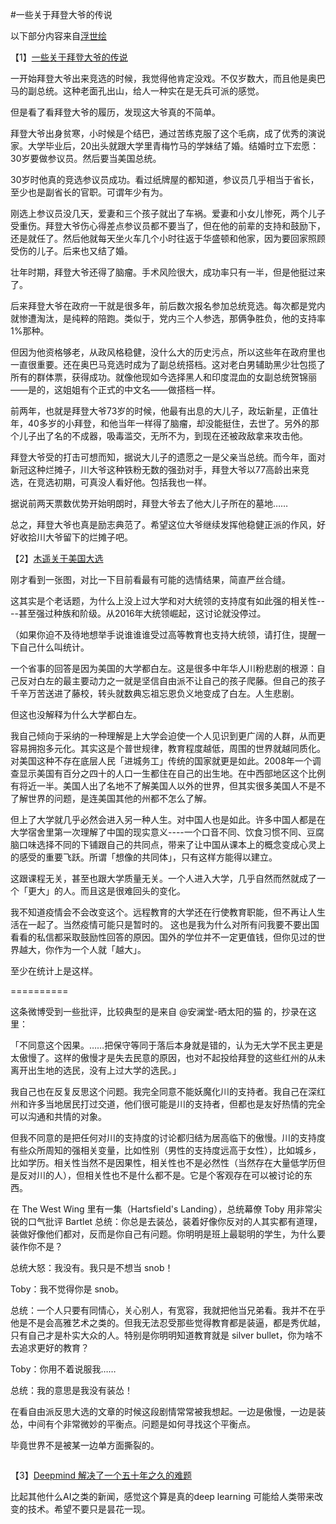 #一些关于拜登大爷的传说


以下部分内容来自[浮世绘](https://www.dapenti.com/blog/more.asp?name=xilei&id=152757)

【1】[一些关于拜登大爷的传说](https://weibo.com/shenshengwushuirefer_flag=0000015010_&from=feed&loc=nickname)

一开始拜登大爷出来竞选的时候，我觉得他肯定没戏。不仅岁数大，而且他是奥巴马的副总统。这种老面孔出山，给人一种实在是无兵可派的感觉。

但是看了看拜登大爷的履历，发现这大爷真的不简单。

拜登大爷出身贫寒，小时候是个结巴，通过苦练克服了这个毛病，成了优秀的演说家。大学毕业后，20出头就跟大学里青梅竹马的学妹结了婚。结婚时立下宏愿：30岁要做参议员。然后要当美国总统。

30岁时他真的竞选参议员成功。看过纸牌屋的都知道，参议员几乎相当于省长，至少也是副省长的官职。可谓年少有为。

刚选上参议员没几天，爱妻和三个孩子就出了车祸。爱妻和小女儿惨死，两个儿子受重伤。拜登大爷伤心得差点参议员都不要当了，但在他的前辈的支持和鼓励下，还是就任了。然后他就每天坐火车几个小时往返于华盛顿和他家，因为要回家照顾受伤的儿子。后来也又结了婚。

壮年时期，拜登大爷还得了脑瘤。手术风险很大，成功率只有一半，但是他挺过来了。

后来拜登大爷在政府一干就是很多年，前后数次报名参加总统竞选。每次都是党内就惨遭淘汰，是纯粹的陪跑。类似于，党内三个人参选，那俩争胜负，他的支持率1%那种。

但因为他资格够老，从政风格稳健，没什么大的历史污点，所以这些年在政府里也一直很重要。还在奥巴马竞选时成为了副总统搭档。这对老白男辅助黑少壮包揽了所有的群体票，获得成功。就像他现如今选择黑人和印度混血的女副总统贺锦丽——是的，这姐姐有个正式的中文名——做搭档一样。

前两年，也就是拜登大爷73岁的时候，他最有出息的大儿子，政坛新星，正值壮年，40多岁的小拜登，和他当年一样得了脑瘤，却没能挺住，去世了。另外的那个儿子出了名的不成器，吸毒滥交，无所不为，到现在还被政敌拿来攻击他。

拜登大爷受的打击可想而知，据说大儿子的遗愿之一是父亲当总统。而今年，面对新冠这种烂摊子，川大爷这种铁粉无数的强劲对手，拜登大爷以77高龄出来竞选，在竞选初期，可真没人看好他。包括我也一样。

据说前两天票数优势开始明朗时，拜登大爷去了他大儿子所在的墓地……

总之，拜登大爷也真是励志典范了。希望这位大爷继续发挥他稳健正派的作风，好好收拾川大爷留下的烂摊子吧。

【2】[木遥关于美国大选](https://weibo.com/farmostwood?ssl_rnd=1605047811.5134&is_all=1)

刚才看到一张图，对比一下目前看最有可能的选情结果，简直严丝合缝。

这其实是个老话题，为什么上没上过大学和对大统领的支持度有如此强的相关性----甚至强过种族和阶级。从2016年大统领崛起，这讨论就没停过。

（如果你迫不及待地想举手说谁谁谁受过高等教育也支持大统领，请打住，提醒一下自己什么叫统计。

一个省事的回答是因为美国的大学都白左。这是很多中年华人川粉悲剧的根源：自己反对白左的最主要动力之一就是坚信自由派不让自己的孩子爬藤。但自己的孩子千辛万苦送进了藤校，转头就数典忘祖忘恩负义地变成了白左。人生悲剧。

但这也没解释为什么大学都白左。

我自己倾向于采纳的一种理解是上大学会迫使一个人见识到更广阔的人群，从而更容易拥抱多元化。其实这是个普世规律，教育程度越低，周围的世界就越同质化。对美国这种不存在底层人民「进城务工」传统的国家就更是如此。2008年一个调查显示美国有百分之四十的人口一生都住在自己的出生地。在中西部地区这个比例有将近一半。美国人出了名地不了解美国人以外的世界，但其实很多美国人不是不了解世界的问题，是连美国其他的州都不怎么了解。

但上了大学就几乎必然会进入另一种人生。对中国人也是如此。许多中国人都是在大学宿舍里第一次理解了中国的现实意义----一个口音不同、饮食习惯不同、豆腐脑口味选择不同的下铺跟自己的共同点，带来了让中国从课本上的概念变成心灵上的感受的重要飞跃。所谓「想像的共同体」，只有这样方能得以建立。

这跟课程无关，甚至也跟大学质量无关。一个人进入大学，几乎自然而然就成了一个「更大」的人。而且这是很难回头的变化。

我不知道疫情会不会改变这个。远程教育的大学还在行使教育职能，但不再让人生活在一起了。当然疫情可能只是暂时的。
这也是我为什么对所有问我要不要出国看看的私信都采取鼓励性回答的原因。国外的学位并不一定更值钱，但你见过的世界越大，你作为一个人就「越大」。

至少在统计上是这样。

==========

这条微博受到一些批评，比较典型的是来自 @安澜堂-晒太阳的猫 的，抄录在这里：

「不同意这个因果。……把保守等同于落后本身就是错的，认为无大学不民主更是太傲慢了。这样的傲慢才是失去民意的原因，也对不起投给拜登的这些红州的从未离开出生地的选民，没有上过大学的选民。」

我自己也在反复反思这个问题。我完全同意不能妖魔化川的支持者。我自己在深红州和许多当地居民打过交道，他们很可能是川的支持者，但都也是友好热情的完全可以沟通和共情的对象。

但我不同意的是把任何对川的支持度的讨论都归结为居高临下的傲慢。川的支持度有些众所周知的强相关变量，比如性别（男性的支持度远高于女性），比如城乡，比如学历。相关性当然不是因果性，相关性也不是必然性（当然存在大量低学历但是反对川的人），但相关性也不是什么都不是。它是个客观存在可以被讨论的东西。

在 The West Wing 里有一集（Hartsfield's Landing），总统幕僚 Toby 用非常尖锐的口气批评 Bartlet 总统：你总是去装怂，装着好像你反对的人其实都有道理，装做好像他们都对，反而是你自己有问题。你明明是班上最聪明的学生，为什么要装作你不是？

总统大怒：我没有。我只是不想当 snob！

Toby：我不觉得你是 snob。

总统：一个人只要有同情心，关心别人，有宽容，我就把他当兄弟看。我并不在乎他是不是会高雅艺术之类的。但我无法忍受那些觉得教育都是装逼，都是秀优越，只有自己才是朴实大众的人。特别是你明明知道教育就是 silver bullet，你为啥不去追求更好的教育？

Toby：你用不着说服我……

总统：我的意思是我没有装怂！

在看自由派反思大选的文章的时候这段剧情常常被我想起。一边是傲慢，一边是装怂，中间有个非常微妙的平衡点。问题是如何寻找这个平衡点。

毕竟世界不是被某一边单方面撕裂的。

<div>
<img style="max-width:100%;overflow:hidden;" src="http://samsongdi.com/images/US_education.jpeg" alt="">


</div>
<div>
<img style="max-width:100%;overflow:hidden;" src="http://samsongdi.com/images/US_2020_election.jpeg" alt="">
</div>

【3】[Deepmind 解决了一个五十年之久的难题](https://www.cnbc.com/2020/11/30/deepmind-solves-protein-folding-grand-challenge-with-alphafold-ai.html)

比起其他什么AI之类的新闻，感觉这个算是真的deep learning 可能给人类带来改变的技术。希望不要只是昙花一现。


